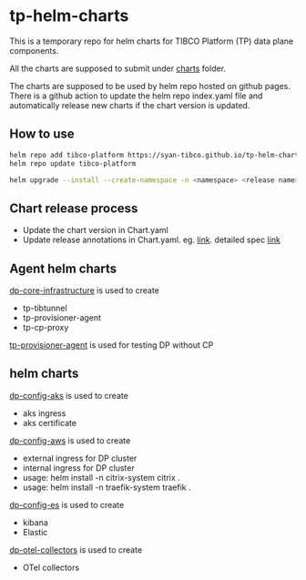 # tp-helm-charts

This is a temporary repo for helm charts for TIBCO Platform (TP) data plane components.

All the charts are supposed to submit under [charts](charts) folder. 

The charts are supposed to be used by helm repo hosted on github pages. There is a github action to update the helm repo index.yaml file and automatically release new charts if the chart version is updated.

## How to use

```bash
helm repo add tibco-platform https://syan-tibco.github.io/tp-helm-charts/
helm repo update tibco-platform

helm upgrade --install --create-namespace -n <namespace> <release name> tibco-platform/<your chart> -f <your values file>
```

## Chart release process
* Update the chart version in Chart.yaml
* Update release annotations in Chart.yaml. eg. [link](https://github.com/kubernetes-sigs/external-dns/blob/master/charts/external-dns/Chart.yaml). detailed spec [link](https://artifacthub.io/docs/topics/annotations/helm/)

## Agent helm charts

[dp-core-infrastructure](charts/dp-core-infrastructure) is used to create
* tp-tibtunnel
* tp-provisioner-agent
* tp-cp-proxy

[tp-provisioner-agent](charts/tp-provisioner-agent) is used for testing DP without CP

## helm charts

[dp-config-aks](charts/dp-config-aks) is used to create
* aks ingress
* aks certificate

[dp-config-aws](charts/dp-config-aws) is used to create
* external ingress for DP cluster
* internal ingress for DP cluster
* usage: helm install -n citrix-system citrix .
* usage: helm install -n traefik-system traefik .

[dp-config-es](charts/dp-config-es) is used to create
* kibana 
* Elastic

[dp-otel-collectors](charts/dp-otel-collectors) is used to create
* OTel collectors
